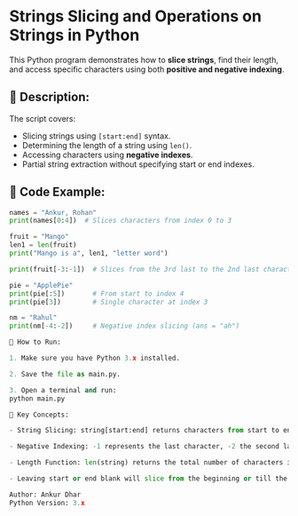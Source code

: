# Strings Slicing and Operations on Strings in Python

This Python program demonstrates how to **slice strings**, find their length, and access specific characters using both **positive and negative indexing**.

## 📜 Description:
The script covers:
- Slicing strings using `[start:end]` syntax.
- Determining the length of a string using `len()`.
- Accessing characters using **negative indexes**.
- Partial string extraction without specifying start or end indexes.

## 🧩 Code Example:
```python
names = "Ankur, Rohan"
print(names[0:4])  # Slices characters from index 0 to 3

fruit = "Mango"
len1 = len(fruit)
print("Mango is a", len1, "letter word")

print(fruit[-3:-1])  # Slices from the 3rd last to the 2nd last character

pie = "ApplePie"
print(pie[:5])       # From start to index 4
print(pie[3])        # Single character at index 3

nm = "Rahul"
print(nm[-4:-2])     # Negative index slicing (ans = "ah")

🚀 How to Run:

1. Make sure you have Python 3.x installed.

2. Save the file as main.py.

3. Open a terminal and run:
python main.py

📌 Key Concepts:

- String Slicing: string[start:end] returns characters from start to end-1.

- Negative Indexing: -1 represents the last character, -2 the second last, and so on.

- Length Function: len(string) returns the total number of characters in the string.

- Leaving start or end blank will slice from the beginning or till the end respectively.

Author: Ankur Dhar
Python Version: 3.x